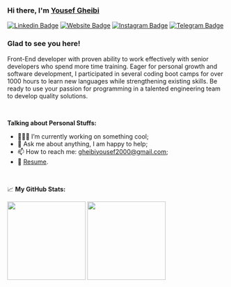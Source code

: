<!--
**yousefgheibi/yousefgheibi** is a ✨ _special_ ✨ repository because its `README.md` (this file) appears on your GitHub profile.
<img src="https://github-readme-stats.vercel.app/api?username=yousefgheibi&show_icons=true&theme=ADD_THEME_HERE" width="400">
Here are some ideas to get you started:

- 🔭 I’m currently working on ...
- 🌱 I’m currently learning ...
- 👯 I’m looking to collaborate on ...
- 🤔 I’m looking for help with ...
- 💬 Ask me about ...
- 📫 How to reach me: ...
- 😄 Pronouns: ...
- ⚡ Fun fact: ...
-->

### Hi there, I'm <a href="https://yousefgheibi.ir/" target="_blank">Yousef Gheibi</a>

[![Linkedin Badge](https://img.shields.io/badge/-LinkedIn-0e76a8?style=flat-square&logo=Linkedin&logoColor=white)](https://www.linkedin.com/in/yousef-gheibi/)
[![Website Badge](https://img.shields.io/badge/Website-3b5998?style=flat-square&logo=google-chrome&logoColor=white)](https://yousefgheibi.ir/)
[![Instagram Badge](https://img.shields.io/badge/-Instagram-e4405f?style=flat-square&logo=Instagram&logoColor=white)](https://www.instagram.com/yousef_gheibi/)
[![Telegram Badge](https://img.shields.io/badge/-Telegram-0088cc?style=flat-square&logo=Telegram&logoColor=white)](https://t.me/skullbreaker79)
</hr>

### Glad to see you here! &nbsp;

Front-End developer with proven ability to work effectively with senior developers who spend more time training. Eager for personal growth and software development, I participated in several coding boot camps for over 1000 hours to learn new languages while strengthening existing skills. Be ready to use your passion for programming in a talented engineering team to develop quality solutions. 
  
</br>



**Talking about Personal Stuffs:**

- 👨🏻‍💻 I’m currently working on something cool;
- 💬 Ask me about anything, I am happy to help;
- 📫 How to reach me: gheibiyousef2000@gmail.com;
- 📝 [Resume](https://yousefgheibi.ir/).

</br>


📈 **My GitHub Stats:**

<p>
  <img height="180em" src="https://github-readme-stats.vercel.app/api?username=yousefgheibi&show_icons=true&hide_border=true&&count_private=true&include_all_commits=true" />
  <img height="180em" src="https://github-readme-stats.vercel.app/api/top-langs/?username=yousefgheibi&exclude_repo=KNN-Image-Classification&show_icons=true&hide_border=true&layout=compact&langs_count=8"/>
</p>



